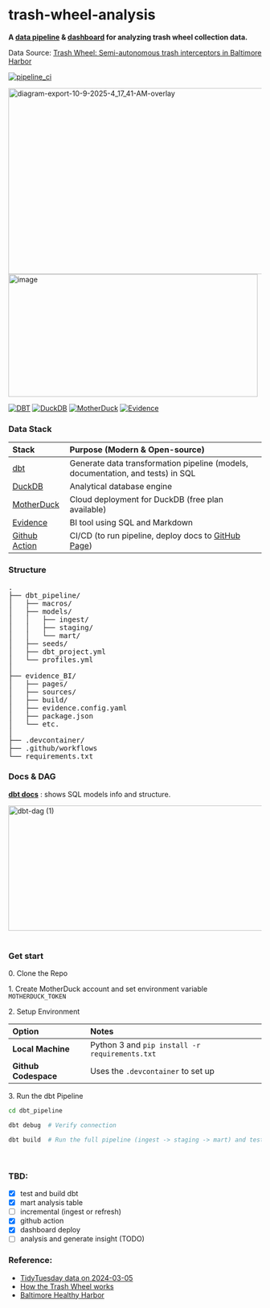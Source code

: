 # trash-wheel-analysis

**A [data pipeline](https://bchaoss.github.io/trash-wheel-analysis/pipeline/#!/overview) & [dashboard](https://bchaoss.github.io/trash-wheel-analysis/evidence_bi/) for analyzing trash wheel collection data.**

Data Source: [Trash Wheel: Semi-autonomous trash interceptors in Baltimore Harbor](https://www.mrtrashwheel.com/)

[![pipeline_ci](https://github.com/bchaoss/trash-wheel-analysis/actions/workflows/pipeline_ci.yml/badge.svg)](https://github.com/bchaoss/trash-wheel-analysis/actions/workflows/pipeline_ci.yml)


<img width="1842" height="370" alt="diagram-export-10-9-2025-4_17_41-AM-overlay" src="https://github.com/user-attachments/assets/7a1dab3a-9baa-463b-885f-11acc5236c4e" />

<img width="496" height="244" alt="image" src="https://github.com/user-attachments/assets/e00103fc-3115-4e1e-b6a2-95c37d0c97eb" />


<!-- <br> -->

[![DBT](https://img.shields.io/badge/DBT-orange?style=for-the-badge&logo=dbt)](https://www.getdbt.com/)
[![DuckDB](https://img.shields.io/badge/DuckDB-yellow?style=for-the-badge&logo=duckdb)](https://duckdb.org/)
[![MotherDuck](https://img.shields.io/badge/MotherDuck-green?style=for-the-badge&logo=motherduck)](https://www.motherduck.com/)
[![Evidence](https://img.shields.io/badge/evidence-grey?style=for-the-badge&logo=evidence)](https://github.com/evidence-dev/evidence)


### Data Stack

| Stack | Purpose (Modern & Open-source) |
| :--- | :--- |
| [dbt](https://www.getdbt.com/) | Generate data transformation pipeline (models, documentation, and tests) in SQL |
| [DuckDB](https://duckdb.org/) | Analytical database engine |
| [MotherDuck](https://www.motherduck.com/) | Cloud deployment for DuckDB (free plan available) |
| [Evidence](https://github.com/evidence-dev/evidence?tab=readme-ov-file) | BI tool using SQL and Markdown |
| [Github Action](https://docs.github.com/en/actions/get-started/understand-github-actions) | CI/CD (to run pipeline, deploy docs to [GitHub Page](https://docs.github.com/en/pages/getting-started-with-github-pages/configuring-a-publishing-source-for-your-github-pages-site)) |


### Structure
<pre>
.
├── dbt_pipeline/
│   ├── macros/
│   ├── models/
│   │   ├── ingest/
│   │   ├── staging/
│   │   └── mart/
│   ├── seeds/
│   ├── dbt_project.yml
│   └── profiles.yml
│
├── evidence_BI/
│   ├── pages/
│   ├── sources/
│   ├── build/
│   ├── evidence.config.yaml
│   ├── package.json
│   └── etc.
│
├── .devcontainer/
├── .github/workflows
└── requirements.txt
</pre>

### Docs & DAG

**[dbt docs](https://bchaoss.github.io/trash-wheel-analysis/pipeline/#!/overview)** : shows SQL models info and structure.

<!-- <img width="2355" height="431" alt="dbt-dag" src="https://github.com/user-attachments/assets/0c0a2468-effd-4a65-97bf-c6aa5184b632" /> -->

<img width="2434" height="249" alt="dbt-dag (1)" src="https://github.com/user-attachments/assets/f504ca42-e8cb-4cb3-b199-eb71af7d85c8" />

<br>
<br>


###  Get start

0\. Clone the Repo

1\. Create MotherDuck account and set environment variable `MOTHERDUCK_TOKEN`

2\. Setup Environment

| Option | Notes |
| :--- | :--- |
| **Local Machine** | Python 3 and `pip install -r requirements.txt` | 
| **Github Codespace** | Uses the `.devcontainer` to set up |

3\. Run the dbt Pipeline

```bash
cd dbt_pipeline

dbt debug  # Verify connection

dbt build  # Run the full pipeline (ingest -> staging -> mart) and tests
```

<br>

### TBD:
- [x] test and build dbt
- [x] mart analysis table
- [ ] incremental (ingest or refresh)
- [x] github action
- [x] dashboard deploy
- [ ] analysis and generate insight (TODO)

### Reference:
- [TidyTuesday data on 2024-03-05](https://github.com/rfordatascience/tidytuesday/blob/main/data/2024/2024-03-05/readme.md)
- [How the Trash Wheel works](https://www.mrtrashwheel.com/how-it-works)
- [Baltimore Healthy Harbor](https://www.waterfrontpartnership.org/healthy-harbor-initiative)
